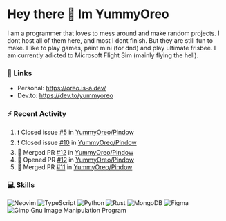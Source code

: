 <h1 > Hey there 👋 Im YummyOreo </h1>
I am a programmer that loves to mess around and make random projects. I dont host all of them here, and most I dont finish. But they are still fun to make. I like to play games, paint mini (for dnd) and play ultimate frisbee. I am currently adicted to Microsoft Flight Sim (mainly flying the heli).

### :link: Links
- Personal: https://oreo.is-a.dev/
- Dev.to: https://dev.to/yummyoreo

### :zap: Recent Activity
<!--START_SECTION:activity-->
1. ❗️ Closed issue [#5](https://github.com/YummyOreo/Pindow/issues/5) in [YummyOreo/Pindow](https://github.com/YummyOreo/Pindow)
2. ❗️ Closed issue [#10](https://github.com/YummyOreo/Pindow/issues/10) in [YummyOreo/Pindow](https://github.com/YummyOreo/Pindow)
3. 🎉 Merged PR [#12](https://github.com/YummyOreo/Pindow/pull/12) in [YummyOreo/Pindow](https://github.com/YummyOreo/Pindow)
4. 💪 Opened PR [#12](https://github.com/YummyOreo/Pindow/pull/12) in [YummyOreo/Pindow](https://github.com/YummyOreo/Pindow)
5. 🎉 Merged PR [#11](https://github.com/YummyOreo/Pindow/pull/11) in [YummyOreo/Pindow](https://github.com/YummyOreo/Pindow)
<!--END_SECTION:activity-->

### :computer: Skills
![Neovim](https://img.shields.io/badge/NeoVim-%2357A143.svg?&style=for-the-badge&logo=neovim&logoColor=white) ![TypeScript](https://img.shields.io/badge/typescript-%23007ACC.svg?style=for-the-badge&logo=typescript&logoColor=white) ![Python](https://img.shields.io/badge/python-3670A0?style=for-the-badge&logo=python&logoColor=ffdd54) ![Rust](https://img.shields.io/badge/rust-%23000000.svg?style=for-the-badge&logo=rust&logoColor=white) ![MongoDB](https://img.shields.io/badge/MongoDB-%234ea94b.svg?style=for-the-badge&logo=mongodb&logoColor=white) ![Figma](https://img.shields.io/badge/figma-%23F24E1E.svg?style=for-the-badge&logo=figma&logoColor=white) ![Gimp Gnu Image Manipulation Program](https://img.shields.io/badge/Gimp-657D8B?style=for-the-badge&logo=gimp&logoColor=FFFFFF) 
